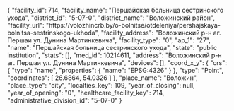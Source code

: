 {
    "facility_id": 714,
    "facility_name": "Першайская больница сестринского ухода",
    "district_id": "5-07-0",
    "district_name": "Воложинский район",
    "facility_url": "https:\/\/volozhincrb.by\/o-bolnitse\/otdeleniya\/pershajskaya-bolnitsa-sestrinskogo-ukhoda",
    "facility_address": "Воложинский р-н аг. Першаи ул. Дунина Мартинкевича",
    "facility_type": "0",
    "ap_1": "27",
    "name": "Першайская больница сестринского ухода",
    "state": "public institution",
    "stats": [],
    "med_id": 10214611,
    "address": "Воложинский р-н аг. Першаи ул. Дунина Мартинкевича",
    "devices": [],
    "coord_x_y": {
        "crs": {
            "type": "name",
            "properties": {
                "name": "EPSG:4326"
            }
        },
        "type": "Point",
        "coordinates": [
            26.6864,
            54.0326
        ]
    },
    "place_name": "Воложин",
    "place_type": "city",
    "localties_key": 109,
    "year_of_closing": null,
    "year_of_opening": "0",
    "healthcare_facility_key": 714,
    "administrative_division_id": "5-07-0"
}